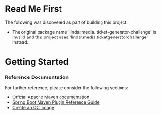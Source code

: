 # Read Me First
The following was discovered as part of building this project:

* The original package name 'lindar.media. ticket-generator-challenge' is invalid and this project uses 'lindar.media.ticketgeneratorchallenge' instead.

# Getting Started

### Reference Documentation
For further reference, please consider the following sections:

* [Official Apache Maven documentation](https://maven.apache.org/guides/index.html)
* [Spring Boot Maven Plugin Reference Guide](https://docs.spring.io/spring-boot/docs/2.6.5/maven-plugin/reference/html/)
* [Create an OCI image](https://docs.spring.io/spring-boot/docs/2.6.5/maven-plugin/reference/html/#build-image)

